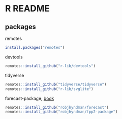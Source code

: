 # R README

## packages

remotes

```r
install.packages("remotes")
```

devtools

```r
remotes::install_github("r-lib/devtools")
```

tidyverse

```r
remotes::install_github("tidyverse/tidyverse")
remotes::install_github("r-lib/svglite")
```

forecast-package, [book](https://otexts.com/fpp2/)

```r
remotes::install_github("robjhyndman/forecast")
remotes::install_github("robjhyndman/fpp2-package")
```
